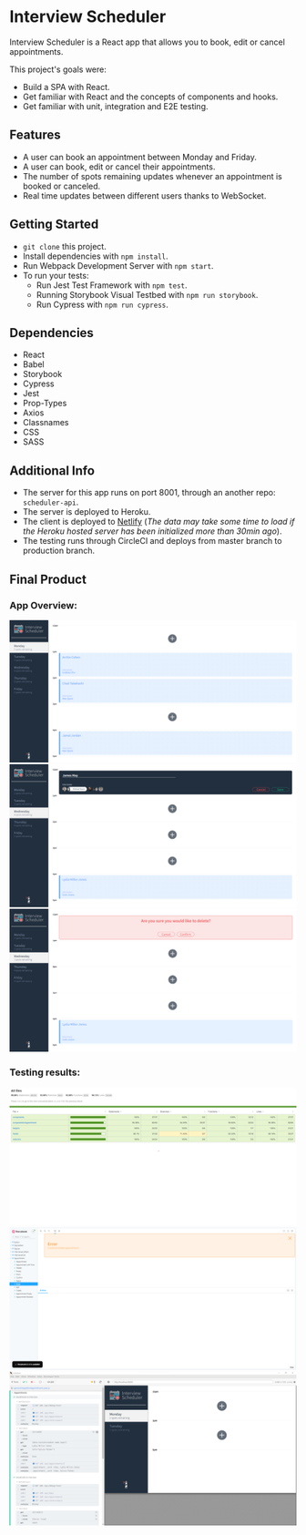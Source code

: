 # Interview Scheduler

Interview Scheduler is a React app that allows you to book, edit or cancel appointments.

This project's goals were:
- Build a SPA with React.
- Get familiar with React and the concepts of components and hooks.
- Get familiar with unit, integration and E2E testing.

## Features

- A user can book an appointment between Monday and Friday.
- A user can book, edit or cancel their appointments.
- The number of spots remaining updates whenever an appointment is booked or canceled.
- Real time updates between different users thanks to WebSocket.


## Getting Started

- `git clone` this project.
- Install dependencies with `npm install`.
- Run Webpack Development Server with `npm start`.
- To run your tests:
    - Run Jest Test Framework with `npm test`.
    - Running Storybook Visual Testbed with `npm run storybook`.
    - Run Cypress with `npm run cypress`.

## Dependencies

- React
- Babel
- Storybook
- Cypress
- Jest
- Prop-Types
- Axios
- Classnames
- CSS
- SASS

## Additional Info

- The server for this app runs on port 8001, through an another repo: `scheduler-api`.
- The server is deployed to Heroku.
- The client is deployed to [Netlify](https://63223761156ffb57923ff85c--superb-babka-0af46b.netlify.app/) (*The data may take some time to load if the Heroku hosted server has been initialized more than 30min ago*).
- The testing runs through CircleCI and deploys from master branch to production branch.


## Final Product

### App Overview:

!["App overview"](https://github.com/Purpleknife/scheduler/blob/master/docs/app-overview.png?raw=true)
!["Create an appointment"](https://github.com/Purpleknife/scheduler/blob/master/docs/create-appointment.png?raw=true)
!["Delete an appointment"](https://github.com/Purpleknife/scheduler/blob/master/docs/delete-appointment.png?raw=true)

### Testing results:

!["Test coverage"](https://github.com/Purpleknife/scheduler/blob/master/docs/test-coverage.png?raw=true)
!["Storybook"](https://github.com/Purpleknife/scheduler/blob/master/docs/storybook-tests.png?raw=true)
!["Cypress"](https://github.com/Purpleknife/scheduler/blob/master/docs/cypress-tests.png?raw=true)